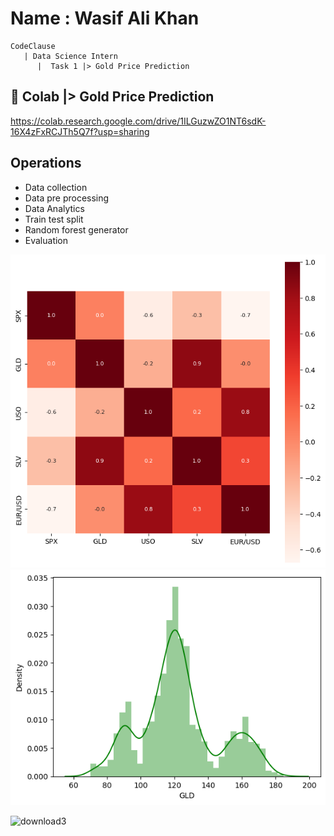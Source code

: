 
# Name : Wasif Ali Khan

    CodeClause
       | Data Science Intern
          |  Task 1 |> Gold Price Prediction




## 🔗 Colab |> Gold Price Prediction
https://colab.research.google.com/drive/1ILGuzwZO1NT6sdK-16X4zFxRCJTh5Q7f?usp=sharing

## Operations

- Data collection
- Data pre processing
- Data Analytics
- Train test split
- Random forest generator
- Evaluation

![download1](https://github.com/Wasifalikhan064/Gold-price-prediction/blob/main/Gold%20price%20prediction/download1.png)
![download2](https://github.com/Wasifalikhan064/Gold-price-prediction/blob/main/Gold%20price%20prediction/download2.png)

![download3](https://github.com/Wasifalikhan064/Gold-price-prediction/assets/133107855/ba7ddb80-4fd1-4ccc-a770-44d3a3afa425)
